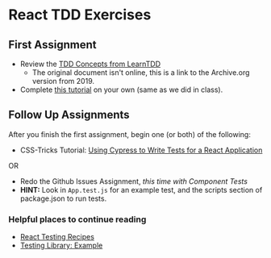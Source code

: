 # React TDD Exercises

## First Assignment

* Review the [TDD Concepts from LearnTDD](./TDD_CONCEPTS.md)
  * The original document isn't online, this is a link to the Archive.org version from 2019.
* Complete [this tutorial](https://learntdd.in/react/) on your own (same as we did in class).

## Follow Up Assignments

After you finish the first assignment, begin one (or both) of the following:

* CSS-Tricks Tutorial: [Using Cypress to Write Tests for a React Application](https://css-tricks.com/using-cypress-to-write-tests-for-a-react-application/)

OR

* Redo the Github Issues Assignment, _this time with Component Tests_
* **HINT:** Look in `App.test.js` for an example test, and the scripts section of package.json to run tests.

### Helpful places to continue reading

* [React Testing Recipes](https://reactjs.org/docs/testing-recipes.html)
* [Testing Library: Example](https://testing-library.com/docs/react-testing-library/example-intro)